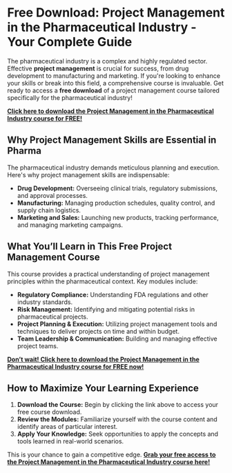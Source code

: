 # Free Download: Project Management in the Pharmaceutical Industry - Your Complete Guide

The pharmaceutical industry is a complex and highly regulated sector. Effective **project management** is crucial for success, from drug development to manufacturing and marketing. If you're looking to enhance your skills or break into this field, a comprehensive course is invaluable. Get ready to access a **free download** of a project management course tailored specifically for the pharmaceutical industry!

[**Click here to download the Project Management in the Pharmaceutical Industry course for FREE!**](https://udemywork.com/project-management-in-the-pharmaceutical-industry)

## Why Project Management Skills are Essential in Pharma

The pharmaceutical industry demands meticulous planning and execution. Here's why project management skills are indispensable:

*   **Drug Development:** Overseeing clinical trials, regulatory submissions, and approval processes.
*   **Manufacturing:** Managing production schedules, quality control, and supply chain logistics.
*   **Marketing and Sales:** Launching new products, tracking performance, and managing marketing campaigns.

## What You’ll Learn in This Free Project Management Course

This course provides a practical understanding of project management principles within the pharmaceutical context. Key modules include:

*   **Regulatory Compliance:** Understanding FDA regulations and other industry standards.
*   **Risk Management:** Identifying and mitigating potential risks in pharmaceutical projects.
*   **Project Planning & Execution:** Utilizing project management tools and techniques to deliver projects on time and within budget.
*   **Team Leadership & Communication:** Building and managing effective project teams.

[**Don’t wait! Click here to download the Project Management in the Pharmaceutical Industry course for FREE now!**](https://udemywork.com/project-management-in-the-pharmaceutical-industry)

## How to Maximize Your Learning Experience

1.  **Download the Course:** Begin by clicking the link above to access your free course download.
2.  **Review the Modules:** Familiarize yourself with the course content and identify areas of particular interest.
3.  **Apply Your Knowledge:** Seek opportunities to apply the concepts and tools learned in real-world scenarios.

This is your chance to gain a competitive edge. **[Grab your free access to the Project Management in the Pharmaceutical Industry course here!](https://udemywork.com/project-management-in-the-pharmaceutical-industry)**
